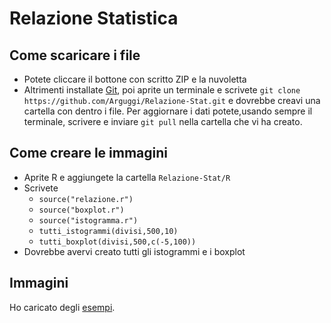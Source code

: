 # Relazione Statistica #

## Come scaricare i file ##
  - Potete cliccare il bottone con scritto ZIP e la nuvoletta
  - Altrimenti installate [Git](http://git-scm.com/downloads), poi aprite un terminale e scrivete `git clone https://github.com/Arguggi/Relazione-Stat.git` e dovrebbe creavi una cartella con dentro i file.
    Per aggiornare i dati potete,usando sempre il terminale, scrivere e inviare `git pull` nella cartella che vi ha creato.

## Come creare le immagini ##
  - Aprite R e aggiungete la cartella `Relazione-Stat/R`
  - Scrivete 
    - `source("relazione.r")`
    - `source("boxplot.r")`
    - `source("istogramma.r")`
    - `tutti_istogrammi(divisi,500,10)`
    - `tutti_boxplot(divisi,500,c(-5,100))`
  - Dovrebbe avervi creato tutti gli istogrammi e i boxplot
## Immagini ##
Ho caricato degli [esempi](http://imgur.com/a/SfQd8).
